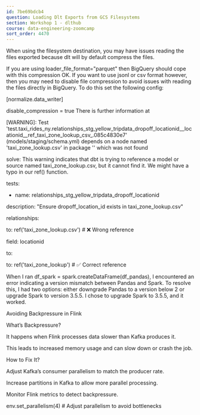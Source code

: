 ```yaml
---
id: 7be69bdcb4
question: Loading Dlt Exports from GCS Filesystems
section: Workshop 1 - dlthub
course: data-engineering-zoomcamp
sort_order: 4470
---
```


When using the filesystem destination, you may have issues reading the files exported because dlt will by default compress the files. 

If you are using loader_file_format="parquet" then BigQuery should cope with this compression OK. If you want to use jsonl or csv format however, then you may need to disable file compression to avoid issues with reading the files directly in BigQuery. To do this set the following config:

[normalize.data_writer]

disable_compression = true   There is further information at

[WARNING]: Test 'test.taxi_rides_ny.relationships_stg_yellow_tripdata_dropoff_locationid__locationid__ref_taxi_zone_lookup_csv_.085c4830e7' (models/staging/schema.yml) depends on a node named 'taxi_zone_lookup.csv' in package '' which was not found

solve: This warning indicates that dbt is trying to reference a model or source named taxi_zone_lookup.csv, but it cannot find it. We might have a typo in our ref() function.

tests:

- name: relationships_stg_yellow_tripdata_dropoff_locationid

description: "Ensure dropoff_location_id exists in taxi_zone_lookup.csv"

relationships:

to: ref('taxi_zone_lookup.csv')  # ❌ Wrong reference

field: locationid

to:

to: ref('taxi_zone_lookup')  # ✅ Correct reference

When I ran df_spark = spark.createDataFrame(df_pandas), I encountered an error indicating a version mismatch between Pandas and Spark. To resolve this, I had two options: either downgrade Pandas to a version below 2 or upgrade Spark to version 3.5.5. I chose to upgrade Spark to 3.5.5, and it worked.

Avoiding Backpressure in Flink

What’s Backpressure?

It happens when Flink processes data slower than Kafka produces it.

This leads to increased memory usage and can slow down or crash the job.

How to Fix It?

Adjust Kafka’s consumer parallelism to match the producer rate.

Increase partitions in Kafka to allow more parallel processing.

Monitor Flink metrics to detect backpressure.

env.set_parallelism(4)  # Adjust parallelism to avoid bottlenecks

